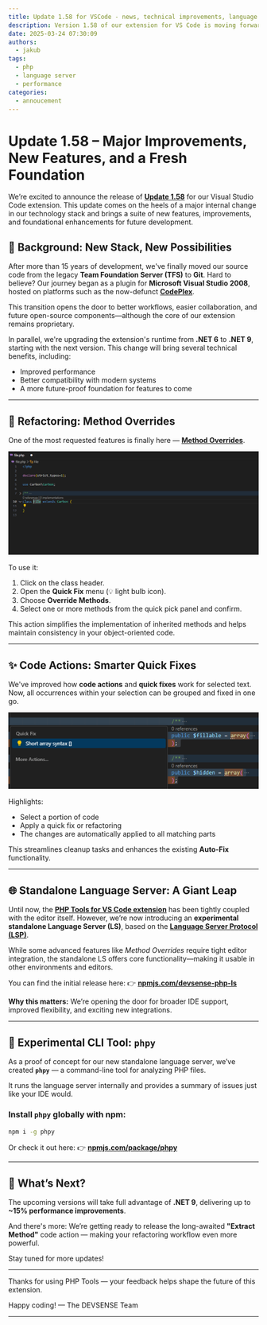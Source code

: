```yaml
---
title: Update 1.58 for VSCode - news, technical improvements, language server, features
description: Version 1.58 of our extension for VS Code is moving forward.
date: 2025-03-24 07:30:09
authors:
  - jakub
tags:
  - php
  - language server
  - performance
categories:
  - annoucement
---
```


# Update 1.58 – Major Improvements, New Features, and a Fresh Foundation

We’re excited to announce the release of [**Update 1.58**](https://www.devsense.com/en/download/vscode#15817223) for our Visual Studio Code extension. This update comes on the heels of a major internal change in our technology stack and brings a suite of new features, improvements, and foundational enhancements for future development.

<!-- more -->

## 🚀 Background: New Stack, New Possibilities

After more than 15 years of development, we've finally moved our source code from the legacy **Team Foundation Server (TFS)** to **Git**. Hard to believe? Our journey began as a plugin for **Microsoft Visual Studio 2008**, hosted on platforms such as the now-defunct [**CodePlex**](https://en.wikipedia.org/wiki/CodePlex).

This transition opens the door to better workflows, easier collaboration, and future open-source components—although the core of our extension remains proprietary.

In parallel, we're upgrading the extension's runtime from **.NET 6** to **.NET 9**, starting with the next version. This change will bring several technical benefits, including:

* Improved performance
* Better compatibility with modern systems
* A more future-proof foundation for features to come

---

## 🧠 Refactoring: Method Overrides

One of the most requested features is finally here — [**Method Overrides**](https://www.devsense.com/en/download/vscode#method-overrides).

![method overrides](https://raw.githubusercontent.com/DEVSENSE/phptools-docs/master/docs/vscode/imgs/vscode-method-overrides.gif)

To use it:

1. Click on the class header.
2. Open the **Quick Fix** menu (💡 light bulb icon).
3. Choose **Override Methods**.
4. Select one or more methods from the quick pick panel and confirm.

This action simplifies the implementation of inherited methods and helps maintain consistency in your object-oriented code.

---

## ✨ Code Actions: Smarter Quick Fixes

We've improved how **code actions** and **quick fixes** work for selected text. Now, all occurrences within your selection can be grouped and fixed in one go.

![code actions](https://raw.githubusercontent.com/DEVSENSE/phptools-docs/master/docs/vscode/imgs/vsc-grouped-action.png)

Highlights:

* Select a portion of code
* Apply a quick fix or refactoring
* The changes are automatically applied to all matching parts

This streamlines cleanup tasks and enhances the existing **Auto-Fix** functionality.

---

## 🌐 Standalone Language Server: A Giant Leap

Until now, the [**PHP Tools for VS Code extension**](https://marketplace.visualstudio.com/items?itemName=DEVSENSE.phptools-vscode) has been tightly coupled with the editor itself. However, we’re now introducing an **experimental standalone Language Server (LS)**, based on the [**Language Server Protocol (LSP)**](https://microsoft.github.io/language-server-protocol/specifications/lsp/3.17/specification/).

While some advanced features like *Method Overrides* require tight editor integration, the standalone LS offers core functionality—making it usable in other environments and editors.

You can find the initial release here:
👉 [**npmjs.com/devsense-php-ls**](https://www.npmjs.com/package/devsense-php-ls)

**Why this matters:**
We’re opening the door for broader IDE support, improved flexibility, and exciting new integrations.

---

## 🧪 Experimental CLI Tool: `phpy`

As a proof of concept for our new standalone language server, we’ve created **`phpy`** — a command-line tool for analyzing PHP files.

It runs the language server internally and provides a summary of issues just like your IDE would.

### Install `phpy` globally with npm:

```bash
npm i -g phpy
```

Or check it out here:
👉 [**npmjs.com/package/phpy**](https://www.npmjs.com/package/phpy)

---

## 🔮 What’s Next?

The upcoming versions will take full advantage of **.NET 9**, delivering up to **\~15% performance improvements**.

And there's more:
We’re getting ready to release the long-awaited **"Extract Method"** code action — making your refactoring workflow even more powerful.

Stay tuned for more updates!

---

Thanks for using PHP Tools — your feedback helps shape the future of this extension.

Happy coding!
— The DEVSENSE Team

---

